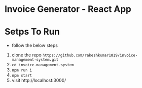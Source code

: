 # Invoice Generator - React App
# Setps To Run
- follow the below steps
1. clone the repo `https://github.com/rakeshkumar1019/invoice-management-system.git`
2. `cd invoice-management-system`
3. `npm run i`
4. `npm start`
5. visit http://localhost:3000/
